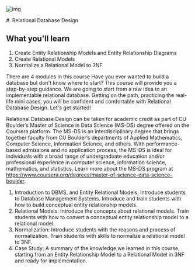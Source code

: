 ![img](https://cdn.educba.com/academy/wp-content/uploads/2020/02/Relational-Database-Model.jpg)

#.                                              Relational Database Design

## What you'll learn
1. Create Entity Relationship Models and Entity Relationship Diagrams
2. Create Relational Models
3. Normalize a Relational Model to 3NF

There are 4 modules in this course
Have you ever wanted to build a database but don't know where to start? This course will provide you a step-by-step guidance. We are going to start from a raw idea to an implementable relational database. Getting on the path, practicing the real-life mini cases, you will be confident and comfortable with Relational Database Design. Let's get started!

Relational Database Design can be taken for academic credit as part of CU Boulder’s Master of Science in Data Science (MS-DS) degree offered on the Coursera platform. The MS-DS is an interdisciplinary degree that brings together faculty from CU Boulder’s departments of Applied Mathematics, Computer Science, Information Science, and others. With performance-based admissions and no application process, the MS-DS is ideal for individuals with a broad range of undergraduate education and/or professional experience in computer science, information science, mathematics, and statistics. Learn more about the MS-DS program at https://www.coursera.org/degrees/master-of-science-data-science-boulder.

1. Introduction to DBMS, and Entity Relational Models: Introduce students to Database Management Systems. Introduce and train students with how to build conceptual entity relationship models.
2. Relational Models: Introduce the concepts about relational models. Train students with how to convert a conceptual entity relationship model to a relational model.
3. Normalization: Introduce students with the reasons and process of normalization. Train students with skills to normalize a relational model to 3NF.
4. Case Study: A summary of the knowledge we learned in this course, starting from an Entity Relationship Model to a Relational Model in 3NF and ready for implementation.

